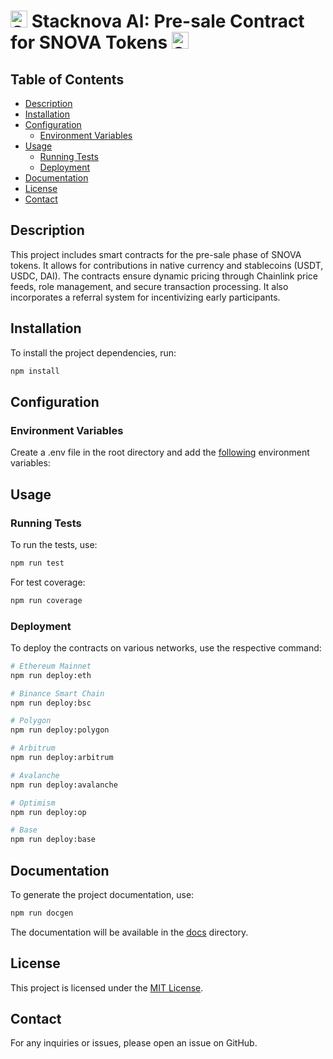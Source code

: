 # <img src="https://i.imgur.com/bSQMRZW.png" alt="Stacknova AI" width="27" height="27" /> Stacknova AI: Pre-sale Contract for SNOVA Tokens <img src="https://i.imgur.com/bSQMRZW.png" alt="Stacknova AI" width="27" height="27" />

## Table of Contents

-   [Description](#description)
-   [Installation](#installation)
-   [Configuration](#configuration)
    -   [Environment Variables](#environment-variables)
-   [Usage](#usage)
    -   [Running Tests](#running-tests)
    -   [Deployment](#deployment)
-   [Documentation](#documentation)
-   [License](#license)
-   [Contact](#contact)

## Description

This project includes smart contracts for the pre-sale phase of SNOVA tokens. It allows for contributions in native currency and stablecoins (USDT, USDC, DAI). The contracts ensure dynamic pricing through Chainlink price feeds, role management, and secure transaction processing. It also incorporates a referral system for incentivizing early participants.

## Installation

To install the project dependencies, run:

```bash
npm install
```

## Configuration

### Environment Variables

Create a .env file in the root directory and add the [following](https://github.com/Stacknova-AI/snova-token-sale-contracts/blob/main/.env.example) environment variables:

## Usage

### Running Tests

To run the tests, use:

```bash
npm run test
```

For test coverage:

```bash
npm run coverage
```

### Deployment

To deploy the contracts on various networks, use the respective command:

```bash
# Ethereum Mainnet
npm run deploy:eth

# Binance Smart Chain
npm run deploy:bsc

# Polygon
npm run deploy:polygon

# Arbitrum
npm run deploy:arbitrum

# Avalanche
npm run deploy:avalanche

# Optimism
npm run deploy:op

# Base
npm run deploy:base
```

## Documentation

To generate the project documentation, use:

```bash
npm run docgen
```

The documentation will be available in the [docs](https://github.com/Stacknova-AI/snova-token-sale-contracts/blob/main/docs/index.md) directory.

## License

This project is licensed under the [MIT License](https://github.com/Stacknova-AI/snova-token-sale-contracts/blob/main/LICENSE).

## Contact

For any inquiries or issues, please open an issue on GitHub.

